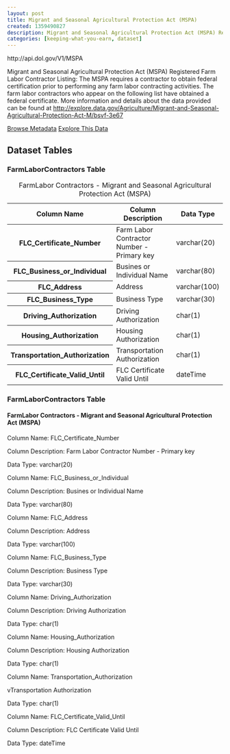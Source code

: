 ```yaml
---
layout: post
title: Migrant and Seasonal Agricultural Protection Act (MSPA)
created: 1359490827
description: Migrant and Seasonal Agricultural Protection Act (MSPA) Registered Farm Labor Contractor Listing - The MSPA requires a contractor to obtain federal certification prior to performing any farm labor contracting activities.
categories: [keeping-what-you-earn, dataset]
---
```


<div class="force_wrap apiurl">
<p>http://api.dol.gov/V1/MSPA</p>
</div>

<p>Migrant and Seasonal Agricultural Protection Act (MSPA) Registered Farm Labor Contractor Listing: The MSPA requires a contractor to obtain federal certification prior to performing any farm labor contracting activities. The farm labor contractors who appear on the following list have obtained a federal certificate. More information and details about the data provided can be found at <a href="http://www.dol.gov/cgi-bin/leave-dol.asp?exiturl=http://explore.data.gov/Agriculture/Migrant-and-Seasonal-Agricultural-Protection-Act-M/bsvf-3e67&amp;exitTitle=Migrant%20and%20Seasonal%20Agricultural%20Protection%20Act%20(MSPA)&amp;fedpage=yes">http://explore.data.gov/Agriculture/Migrant-and-Seasonal-Agricultural-Protection-Act-M/bsvf-3e67</a></p>

<a href ="http://api.dol.gov/V1/MSPA/$metadata" class="button radius button_dataset">Browse Metadata</a>
<a href ="https://devtools.dol.gov/APISampler/Home/Index1?datasetName=DOL%20MSPA" class="button radius button_dataset">Explore This Data</a>

## Dataset Tables  

<div class="dsktp_tbl">
	<h3>FarmLaborContractors Table</h3>
	<table summary="Farm Labor Contractors - Migrant and Seasonal Agricultural Protection Act (MSPA)">
		<caption>FarmLabor Contractors - Migrant and Seasonal Agricultural Protection Act (MSPA)</caption>
		<thead>
			<tr>
				<th scope="col">Column Name</th>
				<th scope="col">Column Description</th>
				<th scope="col">Data Type</th>
			</tr>
		</thead>
		<tbody>
			<tr>
				<th scope="row">FLC_Certificate_Number</th>
				<td>Farm Labor Contractor Number - Primary key</td>
				<td>varchar(20)</td>
			</tr>
			<tr>
				<th scope="row">FLC_Business_or_Individual</th>
				<td>Busines or Individual Name</td>
				<td>varchar(80)</td>
			</tr>
			<tr>
				<th scope="row">FLC_Address</th>
				<td>Address</td>
				<td>varchar(100)</td>
			</tr>
			<tr>
				<th scope="row">FLC_Business_Type</th>
				<td>Business Type</td>
				<td>varchar(30)</td>
			</tr>
			<tr>
				<th scope="row">Driving_Authorization</th>
				<td>Driving Authorization</td>
				<td>char(1)</td>
			</tr>
			<tr>
				<th scope="row">Housing_Authorization</th>
				<td>Housing Authorization</td>
				<td>char(1)</td>
			</tr>
			<tr>
				<th scope="row">Transportation_Authorization</th>
				<td>Transportation Authorization</td>
				<td>char(1)</td>
			</tr>
			<tr>
				<th scope="row">FLC_Certificate_Valid_Until</th>
				<td>FLC Certificate Valid Until</td>
				<td>dateTime</td>
			</tr>
		</tbody>
	</table>
</div>

<div class="mbl_tbl">
	<h3>FarmLaborContractors Table</h3>
	<h4>FarmLabor Contractors - Migrant and Seasonal Agricultural Protection Act (MSPA)</h4>
	<div class="odd_row">
		<p>Column Name: FLC_Certificate_Number</p>
		<p>Column Description: Farm Labor Contractor Number - Primary key</p>
		<p>Data Type: varchar(20)</p>		
	</div>
	<div>
		<p>Column Name: FLC_Business_or_Individual</p>
		<p>Column Description: Busines or Individual Name</p>
		<p>Data Type: varchar(80)</p>		
	</div>
	<div class="odd_row">
		<p>Column Name: FLC_Address</p>
		<p>Column Description: Address</p>
		<p>Data Type: varchar(100)</p>		
	</div>
	<div>
		<p>Column Name: FLC_Business_Type</p>
		<p>Column Description: Business Type</p>
		<p>Data Type: varchar(30)</p>		
	</div>
	<div class="odd_row">
		<p>Column Name: Driving_Authorization</p>
		<p>Column Description: Driving Authorization</p>
		<p>Data Type: char(1)</p>		
	</div>
	<div>
		<p>Column Name: Housing_Authorization</p>
		<p>Column Description: Housing Authorization</p>
		<p>Data Type: char(1)</p>		
	</div>
	<div class="odd_row">
		<p>Column Name: Transportation_Authorization</p>
		<p>vTransportation Authorization</p>
		<p>Data Type: char(1)</p>		
	</div>
	<div>
		<p>Column Name: FLC_Certificate_Valid_Until</p>
		<p>Column Description: FLC Certificate Valid Until</p>
		<p>Data Type: dateTime</p>		
	</div>
<div>
